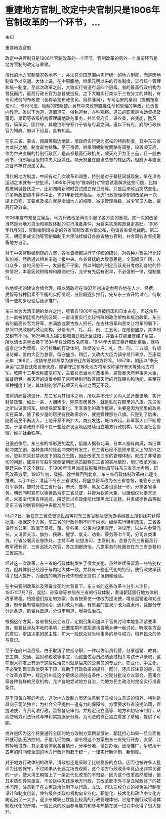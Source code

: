 # 重建地方官制_改定中央官制只是1906年官制改革的一个环节，...

未知

重建地方官制

改定中央官制只是1906年官制改革的一个环节，官制改革的另外一个重要环节是地方官制的改定与重建。

清代的地方官制情况各地不一，并未在全国范围内实行统一的地方制度，而是因地制宜予以变通。大体上说，在中原腹地，继承元明以来的行省制度，实行统一管理和统一制度。至此次改革之前，大致实行省道府县四个层级。省的最高行政机构为督抚衙门，最高行政长官为总督或巡抚，之下大概实行类似于三权分立的体制，有专司政务的布政使（全称承宣布政使司，简称藩司），专司治安的臬司（提刑按察使司），专司司法、检察的按察使。另有中央政府直接任命和管理的学政，负责省内教育。省以下为道，道置道员，俗称道台，亦称观察。道员的职责是协助督抚及藩司、臬司等省级机构管理属地政务事务，并监督府县，课农桑，兴贤能，励风俗，简军实，固封守，其地位职守都介于省与府县之间。道以下有府，府的行政长官为知府。府以下设县，县有知县。

在东三省、蒙古、西藏等周边地区，清政府实行更为宽松的特别制度，其中东三省为龙兴之地，制度最为特殊。至于京师，继承明朝制度而略有调整，设置顺天府，作为中央直属的特别行政区，是首都最高行政机关，顺天府尹为正三品，且一般由尚书、侍郎等层级的中央大臣兼任。顺天府虽在直隶总督的辖区内，但府尹与直隶总督不存在隶属关系。

清代的地方制度，中间有过几次改革和调整，特别是对于督抚同城现象，早在洋务运动之末就有一些批评，1895年开始的“维新时代”曾尝试着解决这些问题，比如裁撤同城督抚之一，比如湖南新政时尝试成立保卫局等。只是后来政治突然变化，许多新政措施不得不中止。1901年新政开始后，地方行政管理体制的改革再一次提上日程，其要点及核心就是增加地方的权限，减少管理层级，减少官员人数，提高行政效率。

1906年宣布预备立宪后，地方行政改革再次引起了各方面的重视。这一次的改革当然是为地方自治和宪政体制的实行准备条件，为将来实施宪政奠定基础。1906年11月5日，官制编制馆拟定的外省官制改革方案公布，电请各省督抚裁酌。第二天，朝廷责成奕劻等官制编制王大臣陆续编订各直省地方官制，并会同各省督抚筹备地方自治。

对于中央官制编制馆的方案，各省督抚都进行了仔细的研讨，对各种方案进行比较和加减，然后通过相关渠道上报中央。各省督抚的大致意思是，全国幅员广阔，人口众多，各地风俗不一，发展也不平衡，所以制度的制定应该充分考虑到各地的特殊情况，本着宪政的精神和原则进行，允许有先后有迟早，不必强制一律，强制推行。

各地督抚的建议合情合理，所以清政府在1907年初决定参照各地在人才、经费、民智等各种因素不平衡的实际情况，分阶段逐步推行，先从东三省开始试点，待取得一些初步经验后逐步推广。

东三省为大清王朝的龙兴之地，尽管自1900年先后被俄国和日本占有，但这块热土一直被朝廷视为特别区域，一直设置实行比较特殊的政治架构和统治政策。东三省的最高长官为将军，由满族或蒙古族人担任，在吉林将军和黑龙江将军的署下，参照中央政府的政治架构，分设有户、礼、兵、刑、工五司。在陪都盛京，其体制又稍有不同。1625年清太祖把都城自辽阳迁至沈阳，并着手在那里修建了皇宫，所以清太宗皇太极于1634年将沈阳改名盛京。1644年大清王朝迁都北京后，就将盛京定位为留都，实行特殊的行政体制，陆续设立户、礼、兵、刑、工五部，各部设侍郎，置内大臣为总管，留守盛京。稍后，又改内大臣为镇守昂邦章京。至康熙元年（1662），改镇守昂邦章京为镇守辽东等地地方将军。1657年，朝廷以“奉天承运”之意在沈阳设奉天府，原镇守辽东等处地方将军改称镇守奉天等处地方将军。乾隆十二年改称盛京将军，主要负责当地军政事务，兼管奉天府尹事务大臣，监督府尹。奉天府的设置参照了京师特别行政区顺天府的行政架构和功能，甚至在某种程度上说，其体制的崇严较顺天府有过之而无不及。

按照清廷最初设计，东三省为其根本之地，所以并不允许关内人民迁至该地，实行封禁政策。如此一来，人烟稀少，除原有居民外，就是驻防在那里的八旗。东三省之所以设置将军，继续保留军事化、半军事化的政治框架，主要是因为那里的政务实在简单，除了极少量的居民有民政需求外，就是管理那些八旗。只是到了后来，随着流民不断流入，土地开垦不断扩大，商业发达，城市兴起，非军事人口不断增加，于是清政府不得不在一些经济发达地区陆续设立地方行政机构，以加强社会管理，维护社会秩序。

日俄战争后，东三省的情形更加混乱，俄国人据有北满，日本人据有南满，新旧体制冲突加剧，各种各样的社会冲突时有发生，东三省已经不是原来意义上的龙兴之地，更非原来封禁状态下的独立王国，因此改革东三省的管理体制，就成了非常迫切的问题。盛京将军赵尔巽奏请朝廷派员勘察东三省的实际情形，制订改革方案。朝廷采纳了这个建议，于1906年10月派遣载振和徐世昌前往东三省实地考察，研究改革方案。1907年初，载振、徐世昌回到北京，东三省行政体制改革由此逐步推进。4月20日，清廷下令东三省改制，将盛京将军改为东三省总督，兼管东三省将军事务，随时分驻三省行台，奉天、吉林、黑龙江各设巡抚一职，分掌各省事务。朝廷同时宣布以徐世昌为东三省总督，并授为钦差大臣。以唐绍仪为奉天巡抚，朱家宝代理吉林巡抚，段芝贵以布政使衔代理黑龙江巡抚。并责成徐世昌等拟定东三省的新官制报中央批准后实行。

5月22日，新任东三省总督徐世昌等将东三省官制及督抚办事纲要上报朝廷并获得批准。根据这个方案，东三省的行政体制不同于内地，继续实行特别政策，三省各设行省公署，取消了督抚、藩、臬各署，公署内设承宣厅、咨议厅，以左右参赞充任。又设置交涉、旗务、民政、提学、度支、劝业、蒙务等七个司，分司各类事务。行省公署另设督练处，主持军政.设提法司，主管刑法。总督为东三省最高行政军政长官，三省巡抚为次官，各加副都统衔。八旗事务的处置权在东三省总督和三省巡抚。

经过这一次改革，东三省的行政体制发生了很大变化，虽然继续保留着一些特别权力，但其体制已经趋于与内地大体一致，并具有一些近代化的特征，使行政效率获得了很大提升，为全国的地方行政体制改革提供了范例和经验。

在中央官制改革以及预备立宪的大背景下，东三省的这些改革十分引人注目。1907年7月7日，奕劻、孙家鼐等参照东三省的行政体制，奏请朝廷颁行地方体制改革章程。根据他们拟定的方案，各省按察使一律改为提法使，增设巡警道和劝业道，府州县有辖境的同治、通判改为州县，有属县的直隶厅改为直隶州，裁撤分守分巡各道，酌留兵备道，分设审判道，增易佐治员。

根据这个方案，各省督抚设会议厅，定期召集司道以下官员讨论本地各项紧要事务，重要且涉及本地的事项，还要定期不定期邀请当地乡绅一起讨论，听取各方面的意见，增加决策的民主性，扩大一般民众对当地事务的参与权力，培养民众的参与意识。

至于在府州县层级，由于取消了佐贰杂职，一律以佐治员代替，分掌巡警、教育、农工商、交通、监狱和税收等事宜，而这些佐治员必须通过相关考试予以录取，这在很大程度上有助于这些佐治员也就是后来的公务员的专业化、职业化、中立化，不必受到现实政治更多干预，有助于行政效率的提升。同时，还应该注意的是，这个改革方案中，规定府州县这个层级必须创造条件，分期分批设立议事会、董事会等各种各样的民意机构，允许各地尝试地方自治，为地方民主政治的完全实行准备条件。

基于预备立宪的考虑，这次地方改制方案还注意到了三权分立意识的培养，特别是趋向于司法独立，为社会公平提供一道有力的保障线。方案要求各省设提法司，置提法使，专责司法行政，监督各级审判，并规定设立高等、地方和初级审判厅，从而使地方司法行政与审判实践逐步分离，为司法的真正独立奠定了基础，提供了可能。

或许是因为这个将要通行全国的地方改制方案稍显激进，朝廷担心如果一旦全面推开就可能无法控制，于是几经酌商，谕令将这个方案由东三省先行开办，直隶、江苏择地试办，其余各省体察各自情形，分年分地，请旨办理，逐渐推广，争取用十五年的时间使全国的地方行政体制趋于统一，一律实行新体制、新制度。

对于地方行政体制的改革，清政府还是采取了比较稳妥的立场，因而也被许多人批评为比较保守，不过如果从长远立场去观察，这个地方行政改革毕竟迈出非常关键的一步，使大清王朝踏上了一条近代化改革的不归路。因为这个改革虽然缓慢，但其本质却异常激进，不论是中央还是地方行政，其改革都不外乎是立宪政体下的技术问题，注意到了在立宪政治体制下从行政、立法、司法三权分立的视角进行制度设计和制度创新，使各级各类政府机构向专业化、职能化、技术化和政治中立化方向迈出了一大步，逐步形成职业性能比较高的行政管理体制。它是中国行政管理体制现代化的开端，一般民众的政治参与能力和参与热情在这一过程中获得了很大提升。